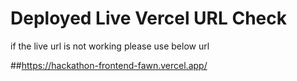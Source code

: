 # Deployed Live Vercel URL Check
if the live url is not working please use below url 

##https://hackathon-frontend-fawn.vercel.app/

